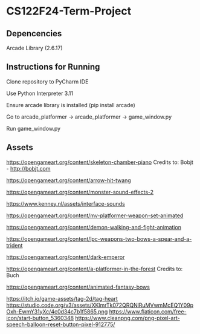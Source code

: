 # CS122F24-Term-Project

## Depencencies
Arcade Library (2.6.17)

## Instructions for Running
Clone repository to PyCharm IDE

Use Python Interpreter 3.11

Ensure arcade library is installed (pip install arcade)

Go to arcade_platformer -> arcade_platformer -> game_window.py

Run game_window.py

## Assets
https://opengameart.org/content/skeleton-chamber-piano Credits to: Bobjt - http://bobjt.com

https://opengameart.org/content/arrow-hit-twang

https://opengameart.org/content/monster-sound-effects-2 

https://www.kenney.nl/assets/interface-sounds

https://opengameart.org/content/mv-platformer-weapon-set-animated

https://opengameart.org/content/demon-walking-and-fight-animation

https://opengameart.org/content/lpc-weapons-two-bows-a-spear-and-a-trident

https://opengameart.org/content/dark-emperor 

https://opengameart.org/content/a-platformer-in-the-forest Credits to: Buch

https://opengameart.org/content/animated-fantasy-bows


https://itch.io/game-assets/tag-2d/tag-heart
https://studio.code.org/v3/assets/XKlmrTk072QRQNlRuMVwmMcEQ1Y09pOxh-EwmY31yXc/4c0d34c7b1f5865.png
https://www.flaticon.com/free-icon/start-button_5360348
https://www.cleanpng.com/png-pixel-art-speech-balloon-reset-button-pixel-912775/

